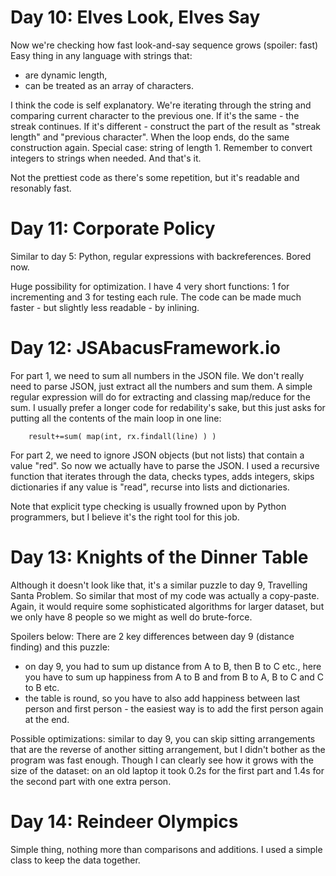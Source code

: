 # Day 10: Elves Look, Elves Say

Now we're checking how fast look-and-say sequence grows (spoiler: fast)
Easy thing in any language with strings that:
* are dynamic length,
* can be treated as an array of characters.

I think the code is self explanatory. We're iterating through the string and
comparing current character to the previous one. If it's the same - the streak continues.
If it's different - construct the part of the result as "streak length" and "previous character".
When the loop ends, do the same construction again. Special case: string of length 1.
Remember to convert integers to strings when needed. And that's it.

Not the prettiest code as there's some repetition, but it's readable and resonably fast.

# Day 11: Corporate Policy

Similar to day 5: Python, regular expressions with backreferences. Bored now.

Huge possibility for optimization. I have 4 very short functions: 1 for incrementing
and 3 for testing each rule. The code can be made much faster - but slightly less readable -
by inlining.

# Day 12: JSAbacusFramework.io

For part 1, we need to sum all numbers in the JSON file. We don't really need to parse JSON,
just extract all the numbers and sum them. A simple regular expression will do for
extracting and classing map/reduce for the sum. I usually prefer a longer code for
redability's sake, but this just asks for putting all the contents of the main loop in
one line:

        result+=sum( map(int, rx.findall(line) ) )

For part 2, we need to ignore JSON objects (but not lists) that contain a value "red".
So now we actually have to parse the JSON. I used a recursive function that iterates
through the data, checks types, adds integers, skips dictionaries if any value is "read",
recurse into lists and dictionaries.

Note that explicit type checking is usually frowned upon by Python programmers, but I
believe it's the right tool for this job.

# Day 13: Knights of the Dinner Table

Although it doesn't look like that, it's a similar puzzle to day 9, Travelling Santa 
Problem. So similar that most of my code was actually a copy-paste. Again, it would require
some sophisticated algorithms for larger dataset, but we only have 8 people so we might as
well do brute-force.

Spoilers below:
There are 2 key differences between day 9 (distance finding) and this puzzle:
* on day 9, you had to sum up distance from A to B, then B to C etc., here you have
to sum up happiness from A to B and from B to A, B to C and C to B etc.
* the table is round, so you have to also add happiness between last person and first
person - the easiest way is to add the first person again at the end.

Possible optimizations: similar to day 9, you can skip sitting arrangements that are
the reverse of another sitting arrangement, but I didn't bother as the program was fast
enough. Though I can clearly see how it grows with the size of the dataset: on an old
laptop it took 0.2s for the first part and 1.4s for the second part with one extra
person.

# Day 14: Reindeer Olympics

Simple thing, nothing more than comparisons and additions. I used a simple class to keep
the data together.